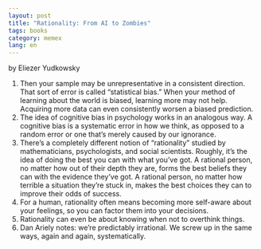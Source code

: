 ```yaml
---
layout: post
title: "Rationality: From AI to Zombies"
tags: books
category: memex
lang: en
---
```


by Eliezer Yudkowsky

1. Then your sample may be unrepresentative in a consistent direction. That sort of error is called “statistical bias.” When your method of learning about the world is biased, learning more may not help. Acquiring more data can even consistently worsen a biased prediction.
2. The idea of cognitive bias in psychology works in an analogous way. A cognitive bias is a systematic error in how we think, as opposed to a random error or one that’s merely caused by our ignorance.
3. There’s a completely different notion of “rationality” studied by mathematicians, psychologists, and social scientists. Roughly, it’s the idea of doing the best you can with what you’ve got. A rational person, no matter how out of their depth they are, forms the best beliefs they can with the evidence they’ve got. A rational person, no matter how terrible a situation they’re stuck in, makes the best choices they can to improve their odds of success.
4. For a human, rationality often means becoming more self-aware about your feelings, so you can factor them into your decisions.
5. Rationality can even be about knowing when not to overthink things.
6. Dan Ariely notes: we’re predictably irrational. We screw up in the same ways, again and again, systematically.